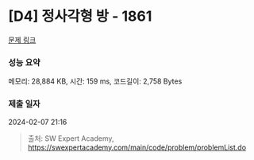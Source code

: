 # [D4] 정사각형 방 - 1861 

[문제 링크](https://swexpertacademy.com/main/code/problem/problemDetail.do?contestProbId=AV5LtJYKDzsDFAXc) 

### 성능 요약

메모리: 28,884 KB, 시간: 159 ms, 코드길이: 2,758 Bytes

### 제출 일자

2024-02-07 21:16



> 출처: SW Expert Academy, https://swexpertacademy.com/main/code/problem/problemList.do